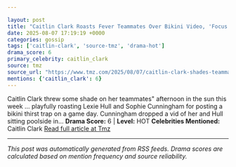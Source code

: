 ```yaml
---

layout: post
title: "Caitlin Clark Roasts Fever Teammates Over Bikini Video, 'Focus On Basketball"
date: 2025-08-07 17:19:19 +0000
categories: gossip
tags: ['caitlin-clark', 'source-tmz', 'drama-hot']
drama_score: 6
primary_celebrity: caitlin_clark
source: tmz
source_url: "https://www.tmz.com/2025/08/07/caitlin-clark-shades-teammates-over-bikini-video/"
mentions: {'caitlin_clark': 6}
---
```


Caitlin Clark threw some shade on her teammates" afternoon in the sun this week ... playfully roasting Lexie Hull and Sophie Cunningham for posting a bikini thirst trap on a game day. Cunningham dropped a vid of her and Hull sitting poolside in… **Drama Score:** 6 | **Level:** HOT **Celebrities Mentioned:** Caitlin Clark [Read full article at Tmz](https://www.tmz.com/2025/08/07/caitlin-clark-shades-teammates-over-bikini-video/)

---

*This post was automatically generated from RSS feeds. Drama scores are calculated based on mention frequency and source reliability.*